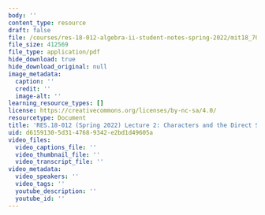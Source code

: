```yaml
---
body: ''
content_type: resource
draft: false
file: /courses/res-18-012-algebra-ii-student-notes-spring-2022/mit18_702s22_lec2.pdf
file_size: 412569
file_type: application/pdf
hide_download: true
hide_download_original: null
image_metadata:
  caption: ''
  credit: ''
  image-alt: ''
learning_resource_types: []
license: https://creativecommons.org/licenses/by-nc-sa/4.0/
resourcetype: Document
title: 'RES.18-012 (Spring 2022) Lecture 2: Characters and the Direct Sum'
uid: d6159130-5d31-4768-9342-e2bd1d49605a
video_files:
  video_captions_file: ''
  video_thumbnail_file: ''
  video_transcript_file: ''
video_metadata:
  video_speakers: ''
  video_tags: ''
  youtube_description: ''
  youtube_id: ''
---
```

